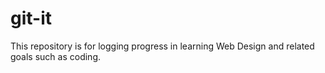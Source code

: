 # git-it
This repository is for logging progress in learning Web Design and related goals such as coding.
